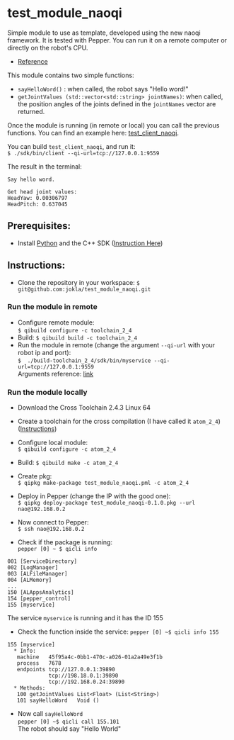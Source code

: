 # test_module_naoqi
Simple module to use as template, developed using the new naoqi framework. It is tested with Pepper.
You can run it on a remote computer or directly on the robot's CPU.  
- [Reference](http://doc.aldebaran.com/2-4/dev/tutos/create_a_new_service.html#dev-tuto-create-service)  

This module contains two simple functions:
* `sayHelloWord()` : when called, the robot says "Hello word!"
* `getJointValues (std::vector<std::string> jointNames)`: when called, the position angles of the joints defined in the `jointNames` vector are returned.

Once the module is running (in remote or local) you can call the previous functions. You can find an example here: [test_client_naoqi](https://github.com/jokla/test_client_naoqi).  

You can build `test_client_naoqi`, and run it:  
`$ ./sdk/bin/client --qi-url=tcp://127.0.0.1:9559`

The result in the terminal:

```
Say hello word. 

Get head joint values: 
HeadYaw: 0.00306797
HeadPitch: 0.637045
```



## Prerequisites:
* Install [Python](http://doc.aldebaran.com/2-4/dev/python/install_guide.html) and the C++ SDK ([Instruction Here](http://jokla.me/robotics/install-sdk-c-naoqi/)) 



## Instructions:  
* Clone the repository in your workspace:
`$ git@github.com:jokla/test_module_naoqi.git `

### Run the module in remote

* Configure remote module:  
`$ qibuild configure -c toolchain_2_4`  
* Build:
`$ qibuild build -c toolchain_2_4`
* Run the module in remote (change the argument `--qi-url`  with your robot ip and port):  
`$  ./build-toolchain_2_4/sdk/bin/myservice --qi-url=tcp://127.0.0.1:9559`    
 Arguments reference: [link](http://doc.aldebaran.com/2-4/dev/libqi/guide/qi-app-arguments.html)

### Run the module locally 
* Download the Cross Toolchain 2.4.3 Linux 64
* Create a toolchain for the cross compilation (I have called it `atom_2_4`) ([Instructions](http://doc.aldebaran.com/2-4/dev/cpp/install_guide.html#e-compile-and-run-an-example))   

* Configure local module:  
`$ qibuild configure -c atom_2_4`  
* Build:
`$ qibuild make -c atom_2_4`
* Create pkg:  
`$ qipkg make-package test_module_naoqi.pml -c atom_2_4`
* Deploy in Pepper (change the IP with the good one):   
`$ qipkg deploy-package test_module_naoqi-0.1.0.pkg --url nao@192.168.0.2`
* Now connect to Pepper:   
`$ ssh nao@192.168.0.2`
* Check if the package is running:   
`pepper [0] ~ $ qicli info `

```
001 [ServiceDirectory]
002 [LogManager]
003 [ALFileManager]
004 [ALMemory]
...
150 [ALAppsAnalytics]
154 [pepper_control]
155 [myservice]

```
The service `myservice` is running and it has the ID 155  
* Check the function inside the service:
`pepper [0] ~$ qicli info 155 `

```
155 [myservice]
  * Info:
   machine   45f95a4c-0bb1-470c-a026-01a2a49e3f1b
   process   7678
   endpoints tcp://127.0.0.1:39890
             tcp://198.18.0.1:39890
             tcp://192.168.0.24:39890
  * Methods:
   100 getJointValues List<Float> (List<String>)
   101 sayHelloWord   Void ()

```
* Now call `sayHelloWord`   
`pepper [0] ~$ qicli call 155.101 `  
The robot should say "Hello World"   


